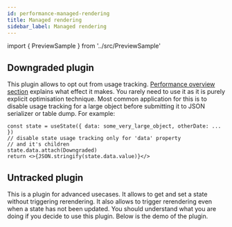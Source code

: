 ```yaml
---
id: performance-managed-rendering
title: Managed rendering
sidebar_label: Managed rendering
---
```


import { PreviewSample } from '../src/PreviewSample'

## Downgraded plugin

This plugin allows to opt out from usage tracking. [Performance overview section](./performance-intro) explains what effect it makes. You rarely need to use it as it is purely explicit optimisation technique. Most common application for this is to disable usage tracking for a large object before submitting it to JSON serializer or table dump. For example:

```tsx
const state = useState({ data: some_very_large_object, otherDate: ... })
// disable state usage tracking only for 'data' property
// and it's children
state.data.attach(Downgraded)
return <>{JSON.stringify(state.data.value)}</>
```

## Untracked plugin

This is a plugin for advanced usecases. It allows to get and set a state without triggering rerendering. It also allows to trigger rerendering even when a state has not been updated. You should understand what you are doing if you decide to use this plugin. Below is the demo of the plugin.

<PreviewSample example="plugin-untracked" />

